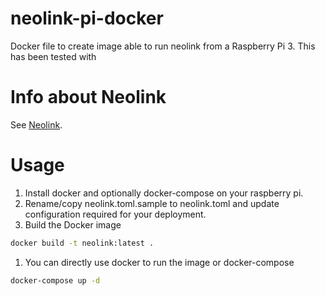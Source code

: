 # neolink-pi-docker
Docker file to create image able to run neolink from a Raspberry Pi 3. This has been tested
with 

# Info about Neolink
See [Neolink](https://github.com/thirtythreeforty/neolink).

# Usage
1. Install docker and optionally docker-compose on your raspberry pi.
1. Rename/copy neolink.toml.sample to neolink.toml and update configuration required for your deployment.
1. Build the Docker image
```bash
docker build -t neolink:latest .
```
1. You can directly use docker to run the image or docker-compose
```bash
docker-compose up -d
```
